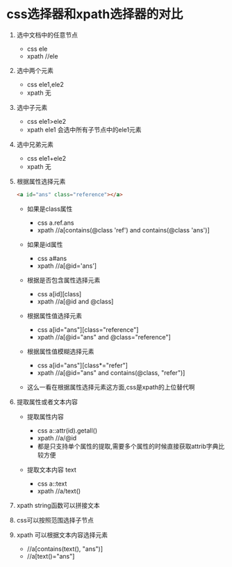# css选择器和xpath选择器的对比
1. 选中文档中的任意节点
    - css ele
    - xpath //ele

2. 选中两个元素
    - css ele1,ele2
    - xpath 无

3. 选中子元素
    - css ele1>ele2
    - xpath ele1 会选中所有子节点中的ele1元素

4. 选中兄弟元素
    - css ele1+ele2 
    - xpath 无

5. 根据属性选择元素
    ```html
    <a id="ans" class="reference"></a> 
    ```
    - 如果是class属性
        - css a.ref.ans 
        - xpath //a[contains(@class 'ref') and contains(@class 'ans')]
    
    - 如果是id属性
        - css a#ans
        - xpath //a[@id='ans']

    - 根据是否包含属性选择元素
        - css a[id][class]
        - xpath //a[@id and @class]

    - 根据属性值选择元素
        - css a[id="ans"][class="reference"]
        - xpath //a[@id="ans" and @class="reference"]
    
    - 根据属性值模糊选择元素
        - css a[id="ans"][class*="refer"]
        - xpath //a[@id="ans" and contains(@class, "refer")]

    - 这么一看在根据属性选择元素这方面,css是xpath的上位替代啊

6. 提取属性或者文本内容
    - 提取属性内容 <a id="ans" class="reference"></a>
        - css a::attr(id).getall()
        - xpath //a/@id
        - 都是只支持单个属性的提取,需要多个属性的时候直接获取attrib字典比较方便

    - 提取文本内容 <a id="ans">text</a>
        - css a::text
        - xpath //a/text()

7. xpath string函数可以拼接文本
8. css可以按照范围选择子节点
9. xpath 可以根据文本内容选择元素
    - //a[contains(text(), "ans")]
    - //a[text()="ans"]


